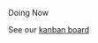 Doing Now

See our [kanban board](https://apps.unite.tech/grain/XLesz7hbLomKAtL2AfzT53/b/sandstorm/libreboard)
